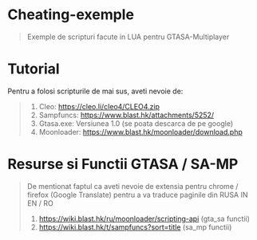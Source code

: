 # Cheating-exemple
> Exemple de scripturi facute in LUA pentru GTASA-Multiplayer

# Tutorial
Pentru a folosi scripturile de mai sus, aveti nevoie de:
> 1. Cleo: https://cleo.li/cleo4/CLEO4.zip
> 2. Sampfuncs: https://www.blast.hk/attachments/5252/
> 3. Gtasa.exe: Versiunea 1.0 (se poata descarca de pe google)
> 4. Moonloader:  https://www.blast.hk/moonloader/download.php

# Resurse si Functii GTASA / SA-MP
> De mentionat faptul ca aveti nevoie de extensia pentru chrome / firefox (Google Translate) pentru a va traduce paginile din RUSA IN EN / RO
> 1. https://wiki.blast.hk/ru/moonloader/scripting-api (gta_sa functii)
> 2. https://wiki.blast.hk/t/sampfuncs?sort=title (sa_mp functii)

